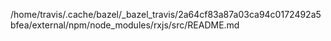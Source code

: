 /home/travis/.cache/bazel/_bazel_travis/2a64cf83a87a03ca94c0172492a5bfea/external/npm/node_modules/rxjs/src/README.md